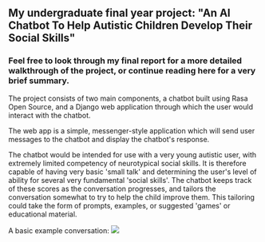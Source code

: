 ## My undergraduate final year project: "An AI Chatbot To Help Autistic Children Develop Their Social Skills"

### Feel free to look through my final report for a more detailed walkthrough of the project, or continue reading here for a very brief summary.

The project consists of two main components, a chatbot built using Rasa Open Source, and a Django web application through which the user would interact with the chatbot. 

The web app is a simple, messenger-style application which will send user messages to the chatbot and display the chatbot's response.

The chatbot would be intended for use with a very young autistic user, with extremely limited competency of neurotypical social skills. It is therefore capable of having very basic 'small talk' and determining the user's level of ability for several very fundamental 'social skills'. The chatbot keeps track of these scores as the conversation progresses, and tailors the conversation somewhat to try to help the child improve them. This tailoring could take the form of prompts, examples, or suggested 'games' or educational material.

A basic example conversation:
![](https://github.com/georgepearce245/social-skills-chatbot/images/conversation)

